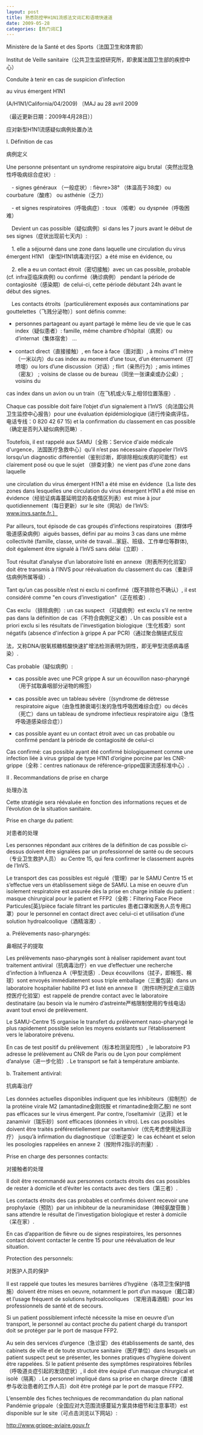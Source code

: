 ```yaml
---
layout: post
title: 熟悉防控甲H1N1流感法文词汇和语境快速道
date: 2009-05-28
categories: [热门词汇]  
---
```


Ministère de la Santé et des Sports（法国卫生和体育部）

Institut de Veille sanitaire（公共卫生监控研究所，即隶属法国卫生部的疾控中心）

Conduite à tenir en cas de suspicion d’infection

au virus émergent H1N1

(A/H1N1/California/04/2009) 〔MAJ au 28 avril 2009

（最近更新日期：2009年4月28日）〕

应对新型H1N1流感疑似病例处置办法

I. Définition de cas

病例定义

Une personne présentant un syndrome respiratoire aigu brutal（突然出现急性呼吸病综合症状）:

　- signes généraux （一般症状）: fièvre>38° （体温高于38度）ou courbature（酸疼） ou asthénie（乏力）

　- et signes respiratoires（呼吸病症）: toux （咳嗽）ou dyspnée（呼吸困难）

　Devient un cas possible（疑似病例）si dans les 7 jours avant le début de ses signes（症状出现前七天内）:

　1. elle a séjourné dans une zone dans laquelle une circulation du virus émergent H1N1 （新型H1N1病毒流行区）a été mise en évidence, ou

　2. elle a eu un contact étroit（密切接触）avec un cas possible, probable (cf. infra亚临床病例) ou confirmé（确诊病例） pendant la période de contagiosité（感染期）de celui-ci, cette période débutant 24h avant le début des signes.

　Les contacts étroits〔particulièrement exposés aux contaminations par gouttelettes（飞溅分泌物）〕sont définis comme:

- personnes partageant ou ayant partagé le même lieu de vie que le cas index（疑似患者）: famille, même chambre d’hôpital（病房）ou d’internat（集体宿舍） …

- contact direct（直接接触）, en face à face（面对面）, à moins d’1 mètre（一米以内）du cas index au moment d’une toux, d’un éternuement（打喷嚏）ou lors d’une discussion（对话）; flirt（亲热行为）; amis intimes（密友） ; voisins de classe ou de bureau（同坐一张课桌或办公桌）; voisins du

cas index dans un avion ou un train（在飞机或火车上相邻位置落座）.

Chaque cas possible doit faire l’objet d’un signalement à l’InVS（向法国公共卫生监控中心报告）pour une évaluation épidémiologique (进行传染病评估，电话专线：0 820 42 67 15) et la confirmation du classement en cas possible（确定是否列入疑似病例范畴）.

Toutefois, il est rappelé aux SAMU〔全称：Service d'aide médicale d'urgence，法国医疗急救中心〕qu’il n’est pas nécessaire d’appeler l’InVS lorsqu’un diagnostic différentiel（鉴别诊断，即排除相似疾病的可能性）est clairement posé ou que le sujet （排查对象）ne vient pas d’une zone dans laquelle

une circulation du virus émergent H1N1 a été mise en évidence〔La liste des zones dans lesquelles une circulation du virus émergent H1N1 a été mise en évidence（经验证病毒蔓延明显的各疫情区列表）est mise à jour quotidiennement（每日更新）sur le site（网站）de l’InVS: www.invs.sante.fr.〕

Par ailleurs, tout épisode de cas groupés d’infections respiratoires（群体呼吸道感染病例）aiguës basses, défini par au moins 3 cas dans une même collectivité (famille, classe, unité de travail…家庭、班级、工作单位等群体), doit également être signalé à l’InVS sans délai（立即）.

Tout résultat d’analyse d’un laboratoire listé en annexe（附表所列化验室） doit être transmis à l’INVS pour réévaluation du classement du cas（重新评估病例所属等级）.

Tant qu’un cas possible n’est ni exclu ni confirmé（既不排除也不确认）, il est considéré comme "en cours d’investigation"（正在核查）.

Cas exclu （排除病例）: un cas suspect （可疑病例）est exclu s’il ne rentre pas dans la définition de cas（不符合病例定义者）. Un cas possible est a priori exclu si les résultats de l'investigation biologique（生化核查）sont négatifs (absence d'infection à grippe A par PCR)（通过聚合酶链式反应

法，又称DNA/脱氧核糖核酸快速扩增法检测表明为阴性，即无甲型流感病毒感染）.

Cas probable（疑似病例）:

- cas possible avec une PCR grippe A sur un écouvillon naso-pharyngé（用于拭取鼻咽部分泌物的棉签）

- cas possible avec un tableau sévère〔(syndrome de détresse respiratoire aigue（由急性肺衰竭引发的急性呼吸困难综合症）ou décès（死亡）dans un tableau de syndrome infectieux respiratoire aigu（急性呼吸道感染综合症）〕

- cas possible ayant eu un contact étroit avec un cas probable ou confirmé pendant la période de contagiosité de celui-ci

Cas confirmé: cas possible ayant été confirmé biologiquement comme une infection liée à virus grippal de type H1N1 d’origine porcine par les CNR-grippe（全称：centres nationaux de référence-grippe国家流感标准中心）.

II . Recommandations de prise en charge

处理办法

Cette stratégie sera réévaluée en fonction des informations reçues et de l’évolution de la situation sanitaire.

Prise en charge du patient:

对患者的处理

Les personnes répondant aux critères de la définition de cas possible ci-dessus doivent être signalées par un professionnel de santé ou de secours（专业卫生救护人员） au Centre 15, qui fera confirmer le classement auprès de l’InVS.

Le transport des cas possibles est régulé（管理）par le SAMU Centre 15 et s’effectue vers un établissement siège de SAMU. La mise en oeuvre d’un isolement respiratoire est assurée dès la prise en charge initiale du patient : masque chirurgical pour le patient et FFP2（全称：Filtering Face Piece Particules[英]/pièce faciale filtrant les particules 患者口罩和医务人员专用口罩）pour le personnel en contact direct avec celui-ci et utilisation d’une solution hydroalcoolique（酒精溶液）.

a. Prélèvements naso-pharyngés:

鼻咽拭子的提取

Les prélèvements naso-pharyngés sont à réaliser rapidement avant tout traitement antiviral（抗病毒治疗）en vue d’effectuer une recherche d’infection à Influenza A（甲型流感）. Deux écouvillons（拭子，即棉签、棉球）sont envoyés immédiatement sous triple emballage（三重包装）dans un laboratoire hospitalier habilité P3 et listé en annexe Il （附件II所列定点三级防控医疗化验室）est rappelé de prendre contact avec le laboratoire destinataire (au besoin via le numéro d’astreinte严格限制使用的专线电话) avant tout envoi de prélèvement.

Le SAMU-Centre 15 organise le transfert du prélèvement naso-pharyngé le plus rapidement possible selon les moyens existants sur l’établissement vers le laboratoire prévenu.

En cas de test positif du prélèvement（标本检测呈阳性）, le laboratoire P3 adresse le prélèvement au CNR de Paris ou de Lyon pour complément d’analyse（进一步化验）. Le transport se fait à température ambiante.

b. Traitement antiviral:

抗病毒治疗

Les données actuelles disponibles indiquent que les inhibiteurs（抑制剂）de la protéine virale M2 (amantadine金刚烷胺 et rimantadine金刚乙胺) ne sont pas efficaces sur le virus émergent. Par contre, l’oseltamivir〔达菲〕et le zanamivir〔瑞乐砂〕sont efficaces (données in vitro). Les cas possibles doivent être traités préférentiellement par oseltamivir（优先考虑使用达菲治疗） jusqu’à infirmation du diagnostique（诊断逆变）le cas échéant et selon les posologies rappelées en annexe 2（按附件2指示的剂量）.

Prise en charge des personnes contacts:

对接触者的处理

Il doit être recommandé aux personnes contacts étroits des cas possibles de rester à domicile et d’éviter les contacts avec des tiers（第三者）.

Les contacts étroits des cas probables et confirmés doivent recevoir une prophylaxie（预防）par un inhibiteur de la neuraminidase（神经氨酸苷酶 ）sans attendre le résultat de l’investigation biologique et rester à domicile（呆在家）.

En cas d’apparition de fièvre ou de signes respiratoires, les personnes contact doivent contacter le centre 15 pour une réévaluation de leur situation.

Protection des personnels:

对医护人员的保护

Il est rappelé que toutes les mesures barrières d’hygiène（各项卫生保护措施）doivent être mises en oeuvre, notamment le port d’un masque（戴口罩）et l’usage fréquent de solutions hydroalcooliques （常用消毒酒精）pour les professionnels de santé et de secours.

Si un patient possiblement infecté nécessite la mise en oeuvre d’un transport, le personnel au contact proche du patient chargé du transport doit se protéger par le port de masque FFP2.

Au sein des services d’urgence（急诊室）des établissements de santé, des cabinets de ville et de toute structure sanitaire（医疗单位）dans lesquels un patient suspect peut se présenter, les bonnes pratiques d’hygiène doivent être rappelées. Si le patient présente des symptômes respiratoires fébriles（呼吸道炎症引起的发烧症状）, il doit être équipé d’un masque chirurgical et isolé（隔离）. Le personnel impliqué dans sa prise en charge directe（直接参与收治患者的工作人员）doit être protégé par le port de masque FFP2.

L’ensemble des fiches techniques de recommandation du plan national Pandémie grippale（全国应对大范围流感蔓延方案具体细节和注意事项）est disponible sur le site（可点击浏览以下网站）:

http://www.grippe-aviaire.gouv.fr
